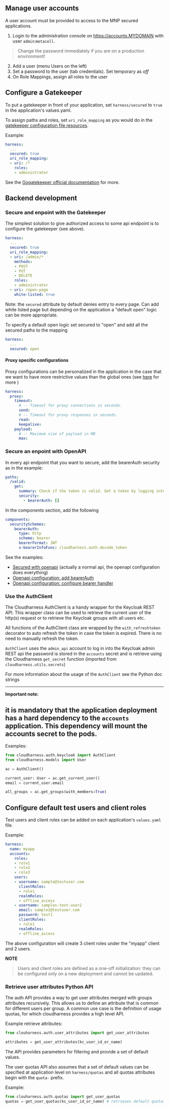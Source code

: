 ## Manage user accounts
A user account must be provided to access to the MNP secured applications.

1. Login to the administration console on https://accounts.MYDOMAIN with user `admin`:`metacell`. 

> Change the password immediately if you are on a production environment!
2. Add a user (menu Users on the left)
1. Set a password to the user (tab credentials). Set temporary as *off*
1. On Role Mappings, assign all roles to the user

## Configure a Gatekeeper

To put a gatekeeper in front of your application, set `harness/secured` to `true`
in the application's values.yaml.

To assign paths and roles, set `uri_role_mapping` as you would do in the [gatekeeper configuration file resources](https://github.com/gogatekeeper/gatekeeper/blob/master/docs/content/configuration/_index.md).


Example:

```yaml
harness:
  ...
  secured: true
  uri_role_mapping:
  - uri: /*
    roles:
    - administrator
```


See the [Gogatekeeper official documentation](https://gogatekeeper.github.io/gatekeeper/userguide) for more.


## Backend development
### Secure and enpoint with the Gatekeeper

The simplest solution to give authorized access to some api endpoint is to configure the gatekeeper (see above).

```yaml
harness:
  ...
  secured: true
  uri_role_mapping:
  - uri: /admin/*
    methods:
    - POST
    - PUT
    - DELETE
    roles:
    - administrator
  - uri: /open-page
    white-listed: true
```

Note: the `secured` attribute by default denies entry to every page.
Can add white listed page but depending on the application a "default open"
logic can be more appropriate.

To specify a default open logic set secured to "open" and add all the secured paths to the mapping
```yaml
harness:
  ...
  secured: open
```

#### Proxy specific configurations
Proxy configurations can be personalized in the application in the case that we want to have more restrictive values than the global ones (see [here](./ingress-domains-proxies.md#proxy-configurations) for more )

```yaml
harness:
  proxy:
    timeout:
      # -- Timeout for proxy connections in seconds.
      send:
      # -- Timeout for proxy responses in seconds.
      read:
      keepalive:
    payload:
      # -- Maximum size of payload in MB
      max: 
```
### Secure an enpoint with OpenAPI

In every api endpoint that you want to secure, add the bearerAuth security as in the example:

```yaml
paths:
  /valid:
    get:
      summary: Check if the token is valid. Get a token by logging into the base url
      security:
        - bearerAuth: []
```

In the components section, add the following
```yaml
components:
  securitySchemes:
    bearerAuth:
      type: http
      scheme: bearer
      bearerFormat: JWT
      x-bearerInfoFunc: cloudharness.auth.decode_token
```

See the examples:

* [Secured with openapi](/applications/samples/backend/samples/controllers/auth_controller.py) (actually a normal api, the openapi configuration does everything)
* [Openapi configuration: add bearerAuth](/applications/samples/api/samples.yaml#L20)  
* [Openapi configuration: configure bearer handler](/applications/samples/api/samples.yaml#L141)  


### Use the AuthClient

The Cloudharness AuthClient is a handy wrapper for the Keycloak REST API.
This wrapper class can be used to retrieve the current user of the http(s) request
or to retrieve the Keycloak groups with all users etc.

All functions of the AuthClient class are wrapped by the `with_refreshtoken` decorator
to auto refresh the token in case the token is expired. There is no need to manually
refresh the token.

`AuthClient` uses the `admin_api` account to log in into the Keycloak admin REST api
the password is stored in the `accounts` secret and is retrieve using the Cloudharness
`get_secret` function (imported from `cloudharness.utils.secrets`)

For more information about the usage of the `AuthClient` see the Python doc strings

---
**Important note:**

it is mandatory that the application deployment has a hard dependency to the 
`accounts` application. This dependency will mount the accounts secret to the pods.
---


Examples:
```python
from cloudharness.auth.keycloak import AuthClient
from cloudharness.models import User

ac = AuthClient()

current_user: User = ac.get_current_user()
email = current_user.email

all_groups = ac.get_groups(with_members=True)
```
## Configure default test users and client roles

Test users and client roles can be added on each application's `values.yaml` file.

Example:

```yaml
harness:
  name: myapp
  accounts:
    roles:
    - role1
    - role2
    - role3
    users:
    - username: sample@testuser.com
      clientRoles:
      - role1
      realmRoles:
      - offline_access
    - username: samples-test-user2
      email: sample2@testuser.com
      password: test1
      clientRoles:
      - role1
      realmRoles:
      - offline_access
```

The above configuration will create 3 client roles under the "myapp" client and 2 users.


**NOTE**
> Users and client roles are defined as a one-off initialization: they
can be configured only on a new deployment and cannot be updated.


### Retrieve user attributes Python API

The auth API provides a way to get user attributes merged with groups attributes recursively.
This allows us to define an attribute that is common for different users per group.
A common use case is the definition of usage quotas, for which cloudharness provides a
high level API.

Example retrieve attributes:

```Python
from clouharness.auth.user_attributes import get_user_attributes

attributes = get_user_attributes(kc_user_id_or_name)
```

The API provides parameters for filtering and provide a set of default values.

The user quotas API also assumes that a set of default values can be specified at application level
on `harness/quotas` and all quotas attributes begin with the `quota-` prefix.

Example:

```Python
from clouharness.auth.quotas import get_user_quotas
quotas = get_user_quotas(kc_user_id_or_name) # retrieves default quotas values from the current application
```
